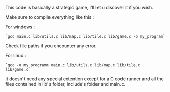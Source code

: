 This code is basically a strategic game, I'll let u discover it if you wish.

Make sure to compile everything like this :

For windows : 

    `gcc main.c lib/utils.c lib/map.c lib/tile.c lib/game.c -o my_program`

Check file paths if you encounter any error.

For linux :

    `gcc -o my_programm main.c lib/utils.c lib/map.c lib/tile.c lib/game.c`


It doesn't need any special extention except for a C code runner and all the files contained in lib's folder, include's folder and main.c.
